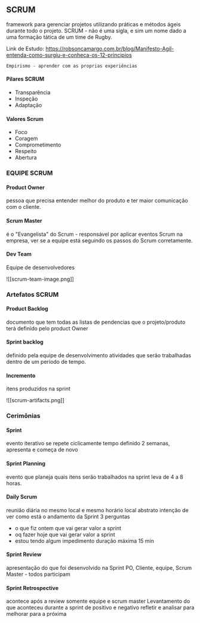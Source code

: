 ## SCRUM
framework para gerenciar projetos utilizando práticas e métodos ágeis durante todo o projeto.
SCRUM - não é uma sigla, e sim um nome dado a uma formação tática de um time de Rugby.

Link de Estudo: https://robsoncamargo.com.br/blog/Manifesto-Agil-entenda-como-surgiu-e-conheca-os-12-principios

	Empirismo - aprender com as proprias experiências
#### Pilares SCRUM
- Transparência
- Inspeção
- Adaptação

#### Valores Scrum
 - Foco
 - Coragem
 - Comprometimento
 - Respeito
 - Abertura
### EQUIPE SCRUM
#### Product Owner
pessoa que precisa entender melhor do produto e ter maior comunicação com o cliente.
#### Scrum Master
é o "Evangelista" do Scrum - responsável por aplicar eventos Scrum na empresa, ver se a equipe está seguindo os passos do Scrum corretamente.
#### Dev Team
Equipe de desenvolvedores

![[scrum-team-image.png]]


### Artefatos SCRUM
#### Product Backlog
documento que tem todas as listas de pendencias que o projeto/produto terá
definido pelo product Owner
#### Sprint backlog
definido pela equipe de desenvolvimento
atividades que serão trabalhadas dentro de um período de tempo.
#### Incremento
itens produzidos na sprint

![[scrum-artifacts.png]]
### Cerimônias

#### Sprint
evento iterativo se repete ciclicamente
tempo definido 2 semanas, apresenta e começa de novo
#### Sprint Planning
evento que planeja quais itens serão trabalhados na sprint
leva de 4 a 8 horas.
#### Daily Scrum
reunião diária no mesmo local e mesmo horário
local abstrato
intenção de ver como está o andamento da Sprint
3 perguntas
- o que fiz ontem que vai gerar valor a sprint
- oq fazer hoje que vai gerar valor a sprint
- estou tendo algum impedimento
duração máxima 15 min
#### Sprint Review
apresentação do que foi desenvolvido na Sprint
PO, Cliente, equipe, Scrum Master - todos participam
#### Sprint Retrospective
acontece após a review
somente equipe e scrum master
Levantamento do que aconteceu durante a sprint de positivo e negativo
refletir e analisar para melhorar para a próxima
